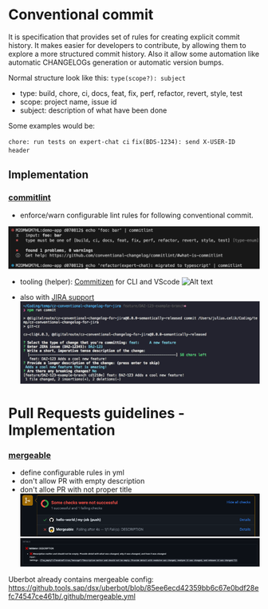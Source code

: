 # Conventional commit

It is specification that provides set of rules for creating explicit commit history. It makes easier for developers to contribute, by allowing them to explore a more structured commit history. Also it allow some automation like
automatic CHANGELOGs generation or automatic version bumps.

Normal structure look like this:
`type(scope?): subject`

- type: build, chore, ci, docs, feat, fix, perf, refactor, revert, style, test
- scope: project name, issue id
- subject: description of what have been done

Some examples would be:

`chore: run tests on expert-chat ci`
`fix(BDS-1234): send X-USER-ID header`

## Implementation

### [commitlint](https://github.com/conventional-changelog/commitlint)

- enforce/warn configurable lint rules for following conventional commit.

![alt text](commitlint.png "Title")

- tooling (helper): [Commitizen](https://commitizen.github.io/cz-cli/) for CLI and VScode
  ![Alt text](https://github.com/commitizen/cz-cli/raw/master/meta/screenshots/add-commit.png)

- also with [JIRA support](https://www.npmjs.com/package/@digitalroute/cz-conventional-changelog-for-jira?activeTab=readme)
  ![alt text](jira-commit.png "Title")

# Pull Requests guidelines - Implementation

### [mergeable](https://mergeable.readthedocs.io/en/latest/index.html)

- define configurable rules in yml
- don't allow PR with empty description
- don't alloe PR with not proper title
  ![alt text](failing-check.png "Title")
  ![alt text](failing-detail.png "Title")

Uberbot already contains mergeable config: https://github.tools.sap/dsx/uberbot/blob/85ee6ecd42359bb6c67e0bdf28efc74547ce461b/.github/mergeable.yml
